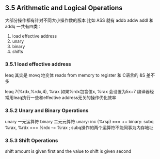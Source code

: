 ## 3.5 Arithmetic and Logical Operations
大部分操作都有针对不同大小操作数的版本 比如 ASS 就有 addb addw addl 和 addq
一共有四类：
1. load effective address
2. unary
3. binary 
4. shifts

### 3.5.1 load effective address
leaq 其实是 movq 地变体
reads from memory to register
和 C语言的 &S 差不多

leaq 7(%rdx,%rdx,4), %rax 如果%rdx包含值x, %rax 会设置为5x+7
编译器经常用leaq执行一些和effective address无关的操作优化效率

### 3.5.2 Unary and Binary Operations
unary 一元运算符 binary 二元元算符
unary: inc (%rsp) === ++
binary: subq %rax, %rdx === %rdx -= %rax ; subq操作的两个运算符不能同事为内存地址

### 3.5.3 Shift Operations
shift amount is given first and the value to shift is given second
